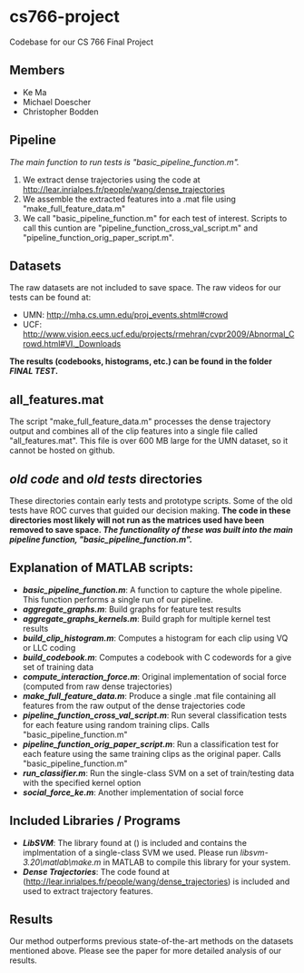 # cs766-project
Codebase for our CS 766 Final Project

## Members
* Ke Ma
* Michael Doescher
* Christopher Bodden

## Pipeline

*The main function to run tests is "basic_pipeline_function.m".*

1. We extract dense trajectories using the code at http://lear.inrialpes.fr/people/wang/dense_trajectories
2. We assemble the extracted features into a .mat file using "make_full_feature_data.m"
3. We call "basic_pipeline_function.m" for each test of interest. Scripts to call this cuntion are "pipeline_function_cross_val_script.m" and "pipeline_function_orig_paper_script.m".

## Datasets
The raw datasets are not included to save space. The raw videos for our tests can be found at:

* UMN: http://mha.cs.umn.edu/proj_events.shtml#crowd
* UCF: http://www.vision.eecs.ucf.edu/projects/rmehran/cvpr2009/Abnormal_Crowd.html#VI._Downloads

**The results (codebooks, histograms, etc.) can be found in the folder _FINAL TEST_.**

## all_features.mat
The script "make_full_feature_data.m" processes the dense trajectory output and combines all of the clip features into a single file called "all_features.mat". This file is over 600 MB large for the UMN dataset, so it cannot be hosted on github.

## _old code_ and _old tests_ directories

These directories contain early tests and prototype scripts. Some of the old tests have ROC curves that guided our decision making. **The code in these directories most likely will not run as the matrices used have been removed to save space. _The functionality of these was built into the main pipeline function, "basic_pipeline_function.m"._**

## Explanation of MATLAB scripts:

* **_basic_pipeline_function.m_**: A function to capture the whole pipeline. This function performs a single run of our pipeline.
* **_aggregate_graphs.m_**: Build graphs for feature test results
* **_aggregate_graphs_kernels.m_**: Build graph for multiple kernel test results
* **_build_clip_histogram.m_**: Computes a histogram for each clip using VQ or LLC coding
* **_build_codebook.m_**: Computes a codebook with C codewords for a give set of training data
* **_compute_interaction_force.m_**: Original implementation of social force (computed from raw dense trajectories)
* **_make_full_feature_data.m_**: Produce a single .mat file containing all features from the raw output of the dense trajectories code
* **_pipeline_function_cross_val_script.m_**: Run several classification tests for each feature using random training clips. Calls "basic_pipeline_function.m"
* **_pipeline_function_orig_paper_script.m_**: Run a classification test for each feature using the same training clips as the original paper. Calls "basic_pipeline_function.m"
* **_run_classifier.m_**: Run the single-class SVM on a set of train/testing data with the specified kernel option
* **_social_force_ke.m_**: Another implementation of social force

## Included Libraries / Programs

* **_LibSVM_**: The library found at () is included and contains the implmentation of a single-class SVM we used. Please run _libsvm-3.20\\matlab\\make.m_ in MATLAB to compile this library for your system.
* **_Dense Trajectories_**: The code found at (http://lear.inrialpes.fr/people/wang/dense_trajectories) is included and used to extract trajectory features.

## Results

Our method outperforms previous state-of-the-art methods on the datasets mentioned above. Please see the paper for more detailed analysis of our results.